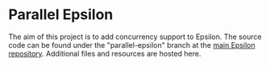 # Parallel Epsilon

The aim of this project is to add concurrency support to Epsilon. The source code can be found under the "parallel-epsilon" branch at the [main Epsilon repository](https://git.eclipse.org/c/epsilon/org.eclipse.epsilon.git/?h=parallel-epsilon).
Additional files and resources are hosted here.
